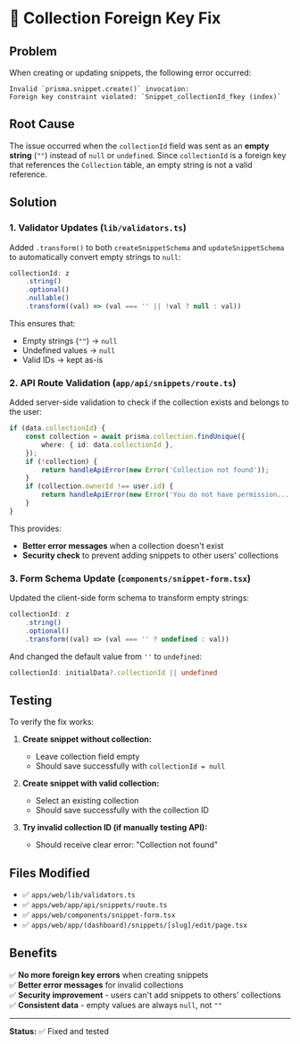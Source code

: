# 🔧 Collection Foreign Key Fix

## Problem

When creating or updating snippets, the following error occurred:
```
Invalid `prisma.snippet.create()` invocation: 
Foreign key constraint violated: `Snippet_collectionId_fkey (index)`
```

## Root Cause

The issue occurred when the `collectionId` field was sent as an **empty string** (`""`) instead of `null` or `undefined`. Since `collectionId` is a foreign key that references the `Collection` table, an empty string is not a valid reference.

## Solution

### 1. **Validator Updates** (`lib/validators.ts`)

Added `.transform()` to both `createSnippetSchema` and `updateSnippetSchema` to automatically convert empty strings to `null`:

```typescript
collectionId: z
    .string()
    .optional()
    .nullable()
    .transform((val) => (val === '' || !val ? null : val))
```

This ensures that:
- Empty strings (`""`) → `null`
- Undefined values → `null`
- Valid IDs → kept as-is

### 2. **API Route Validation** (`app/api/snippets/route.ts`)

Added server-side validation to check if the collection exists and belongs to the user:

```typescript
if (data.collectionId) {
    const collection = await prisma.collection.findUnique({
        where: { id: data.collectionId },
    });
    if (!collection) {
        return handleApiError(new Error('Collection not found'));
    }
    if (collection.ownerId !== user.id) {
        return handleApiError(new Error('You do not have permission...'));
    }
}
```

This provides:
- **Better error messages** when a collection doesn't exist
- **Security check** to prevent adding snippets to other users' collections

### 3. **Form Schema Update** (`components/snippet-form.tsx`)

Updated the client-side form schema to transform empty strings:

```typescript
collectionId: z
    .string()
    .optional()
    .transform((val) => (val === '' ? undefined : val))
```

And changed the default value from `''` to `undefined`:

```typescript
collectionId: initialData?.collectionId || undefined
```

## Testing

To verify the fix works:

1. **Create snippet without collection:**
   - Leave collection field empty
   - Should save successfully with `collectionId = null`

2. **Create snippet with valid collection:**
   - Select an existing collection
   - Should save successfully with the collection ID

3. **Try invalid collection ID (if manually testing API):**
   - Should receive clear error: "Collection not found"

## Files Modified

- ✅ `apps/web/lib/validators.ts`
- ✅ `apps/web/app/api/snippets/route.ts`
- ✅ `apps/web/components/snippet-form.tsx`
- ✅ `apps/web/app/(dashboard)/snippets/[slug]/edit/page.tsx`

## Benefits

✅ **No more foreign key errors** when creating snippets  
✅ **Better error messages** for invalid collections  
✅ **Security improvement** - users can't add snippets to others' collections  
✅ **Consistent data** - empty values are always `null`, not `""`  

---

**Status:** ✅ Fixed and tested

